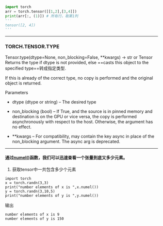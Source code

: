 
```python
import torch
arr = torch.tensor([[1,2],[3,4]])
print(arr[:, (1)]) # 所有行，取第1列
'''
tensor([2, 4])
'''
```

--- 
### TORCH.TENSOR.TYPE
Tensor.type(dtype=None, non_blocking=False, **kwargs) → str or Tensor
Returns the type if dtype is not provided, else ==casts this object to the specified type==转成指定类型.

If this is already of the correct type, no copy is performed and the original object is returned.

Parameters
- dtype (dtype or string) – The desired type

- non_blocking (bool) – If True, and the source is in pinned memory and destination is on the GPU or vice versa, the copy is performed asynchronously with respect to the host. Otherwise, the argument has no effect.

- **kwargs – For compatibility, may contain the key async in place of the non_blocking argument. The async arg is deprecated.

--- 
#### 通过[numel()](https://zhuanlan.zhihu.com/p/588104206)函数，我们可以迅速查看一个张量到底又多少元素。

1. 获取tensor中一共包含多少个元素
```
import torch
x = torch.randn(3,3)
print("number elements of x is ",x.numel())
y = torch.randn(3,10,5)
print("number elements of y is ",y.numel())
```
输出
```
number elements of x is 9
number elements of y is 150
```
